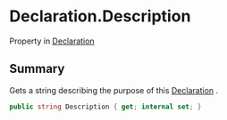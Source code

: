 # Declaration.Description

Property in [Declaration](/api/csharp/yarn.compiler.declaration.md)

## Summary


Gets a string describing the purpose of this  <a href="yarn.compiler.declaration.md">Declaration</a> .


```csharp
public string Description { get; internal set; }
```

